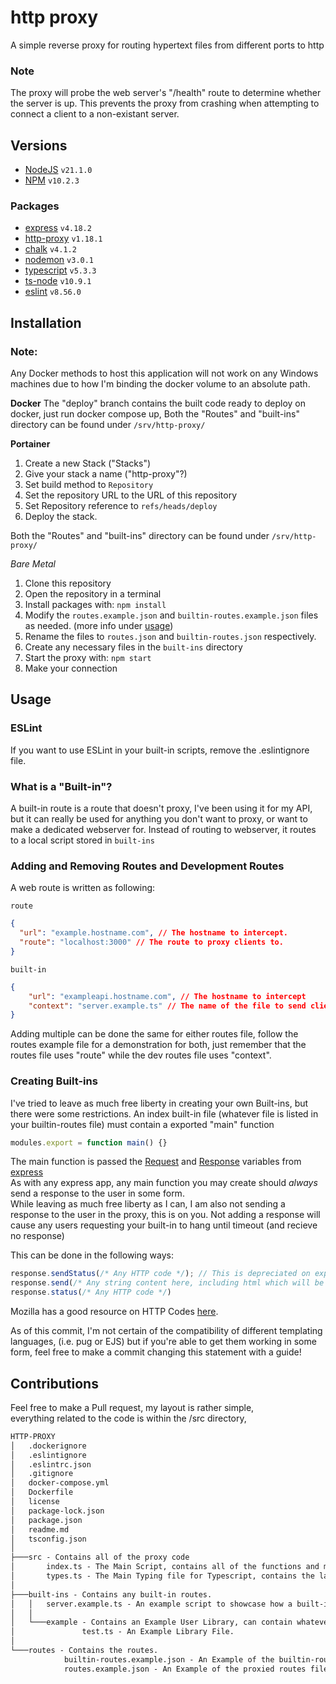 # http proxy

A simple reverse proxy for routing hypertext files from different ports to http

### Note
The proxy will probe the web server's "/health" route to determine whether the server is up.
This prevents the proxy from crashing when attempting to connect a client to a non-existant server.

## Versions

- [NodeJS](https://nodejs.org) `v21.1.0`
- [NPM](https://npmjs.com/) `v10.2.3`

### Packages

- [express](https://expressjs.com/) `v4.18.2`
- [http-proxy](https://www.npmjs.com/package/http-proxy) `v1.18.1`
- [chalk](https://www.npmjs.com/package/chalk) `v4.1.2`
- [nodemon](https://nodemon.io/) `v3.0.1`
- [typescript](https://typescriptlang.org/) `v5.3.3`
- [ts-node](https://typestrong.org/ts-node) `v10.9.1`
- [eslint](https://eslint.org/) `v8.56.0`

## Installation

### Note:
Any Docker methods to host this application will not work on any Windows machines due to how I'm binding the docker volume to an absolute path.  

__Docker__
The "deploy" branch contains the built code ready to deploy on docker, just run docker compose up,
Both the "Routes" and "built-ins" directory can be found under `/srv/http-proxy/`  

__Portainer__
1. Create a new Stack ("Stacks")
2. Give your stack a name ("http-proxy"?)
3. Set build method to `Repository`
4. Set the repository URL to the URL of this repository
5. Set Repository reference to `refs/heads/deploy`
6. Deploy the stack.  
  
Both the "Routes" and "built-ins" directory can be found under `/srv/http-proxy/`  

_Bare Metal_
1. Clone this repository
2. Open the repository in a terminal
3. Install packages with: `npm install`
4. Modify the `routes.example.json` and `builtin-routes.example.json` files as needed. (more info under [usage](#usage))
5. Rename the files to `routes.json` and `builtin-routes.json` respectively.
6. Create any necessary files in the `built-ins` directory
7. Start the proxy with: `npm start`
8. Make your connection

## Usage

### ESLint
If you want to use ESLint in your built-in scripts, remove the .eslintignore file.

### What is a "Built-in"?
A built-in route is a route that doesn't proxy, I've been using it for my API, but it can really be used for anything you don't want to proxy, or want to make a dedicated webserver for.
Instead of routing to webserver, it routes to a local script stored in `built-ins`

### Adding and Removing Routes and Development Routes

A web route is written as following:

`route`
```json
{
  "url": "example.hostname.com", // The hostname to intercept.
  "route": "localhost:3000" // The route to proxy clients to.
}
```

`built-in`
```json
{
    "url": "exampleapi.hostname.com", // The hostname to intercept
    "context": "server.example.ts" // The name of the file to send clients to.
}
```
Adding multiple can be done the same for either routes file, follow the routes example file for a demonstration for both, just remember that the routes file uses "route" while the dev routes file uses "context".

### Creating Built-ins
I've tried to leave as much free liberty in creating your own Built-ins, but there were some restrictions.
An index built-in file (whatever file is listed in your builtin-routes file) must contain a exported "main" function
```js
modules.export = function main() {}
```
The main function is passed the [Request](https://expressjs.com/en/5x/api.html#req) and [Response](https://expressjs.com/en/5x/api.html#res) variables from [express](https://expressjs.com/)  
As with any express app, any main function you may create should *always* send a response to the user in some form.  
While leaving as much free liberty as I can, I am also not sending a response to the user in the proxy, this is on you.
Not adding a response will cause any users requesting your built-in to hang until timeout (and recieve no response)

This can be done in the following ways:
```js
response.sendStatus(/* Any HTTP code */); // This is depreciated on express, but still works as of this commit.
response.send(/* Any string content here, including html which will be parsed */)
response.status(/* Any HTTP code */)
```
Mozilla has a good resource on HTTP Codes [here](https://developer.mozilla.org/en-US/docs/Web/HTTP/Reference/Status).

As of this commit, I'm not certain of the compatibility of different templating languages, (i.e. pug or EJS) but if you're able to get them working in some form, feel free to make a commit changing this statement with a guide!

## Contributions

Feel free to make a Pull request, my layout is rather simple,  
everything related to the code is within the /src directory,

```txt
HTTP-PROXY
│   .dockerignore
│   .eslintignore
│   .eslintrc.json
│   .gitignore
│   docker-compose.yml
│   Dockerfile
│   license
│   package-lock.json
│   package.json
│   readme.md
│   tsconfig.json
│   
├───src - Contains all of the proxy code
│       index.ts - The Main Script, contains all of the functions and methods to get the HTTP Proxy running.
│       types.ts - The Main Typing file for Typescript, contains the layouts for the route files.
│   
├───built-ins - Contains any built-in routes.
│   │   server.example.ts - An example script to showcase how a built-in is created.
│   │
│   └───example - Contains an Example User Library, can contain whatever information and can be organized however the user wishes.
│               test.ts - An Example Library File.
│     
└───routes - Contains the routes.
            builtin-routes.example.json - An Example of the builtin-routes file.
            routes.example.json - An Example of the proxied routes file.
```
